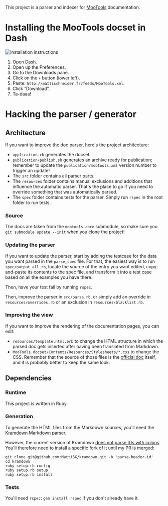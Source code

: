 This project is a parser and indexer for [MooTools](http://mootools.net) documentation.

Installing the MooTools docset in Dash
=========================================

![Installation instructions](https://raw.github.com/MattiSG/Dash-MooTools/master/publication/instructions.png)

1. Open [Dash](http://kapeli.com/dash).
2. Open up the Preferences.
3. Go to the Downloads pane.
4. Click on the `+` button (lower left).
5. Paste: `http://mattischneider.fr/feeds/MooTools.xml`.
6. Click “Download”.
7. Ta-daaa!


Hacking the parser / generator
==============================


Architecture
------------

If you want to improve the doc parser, here's the project architecture:

- `application.rb` generates the docset.
- `publication/publish.sh` generates an archive ready for publication; remember to update the `publication/mootools.xml` version number to trigger an update!
- The `src` folder contains all parser parts.
- The `resources` folder contains manual exclusions and additions that influence the automatic parser. That's the place to go if you need to override something that was automatically parsed.
- The `spec` folder contains tests for the parser. Simply run `rspec` in the root folder to run tests.


### Source

The docs are taken from the `mootools-core` submodule, so make sure you `git submodule update --init` when you clone the project!


### Updating the parser

If you want to update the parser, start by adding the testcase for the data you want parsed in the `parse_spec` file.
For that, the easiest way is to run `spec/output_all.rb`, locate the source of the entry you want edited, copy-and-paste its contents to the spec file, and transform it into a test case based on all the examples you have there.

Then, have your test fail by running `rspec`.

Then, improve the parser in `src/parse.rb`, or simply add an override in `resources/overrides.rb` or an exclusion in `resources/blacklist.rb`.


### Improving the view

If you want to improve the rendering of the documentation pages, you can edit:

- `resources/template.html.erb` to change the HTML structure in which the parsed doc gets inserted after having been translated from Markdown.
- `MooTools.docset/Contents/Resources/Stylesheets/*.css` to change the CSS. Remember that the source of those files is the [official doc](http://mootools.net/docs) itself, and it is probably better to keep the same look.


Dependencies
------------

### Runtime

This project is written in Ruby.


### Generation

To generate the HTML files from the Markdown sources, you'll need the [Kramdown](http://kramdown.rubyforge.org/) Markdown parser.

However, the current version of Kramdown [does not parse IDs with colons](https://github.com/gettalong/kramdown/pull/72). You'll therefore need to install a specific fork of it until [my PR](https://github.com/gettalong/kramdown/pull/74) is merged:

	git clone git@github.com:MattiSG/kramdown.git -b 'parse-header-id'
	cd kramdown
	ruby setup.rb config
	ruby setup.rb setup
	ruby setup.rb install


### Tests

You'll need `rspec`: `gem install rspec` if you don't already have it.
